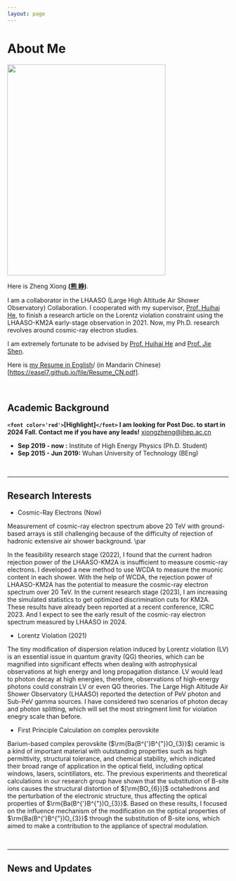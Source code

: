 ```yaml
---
layout: page
---
```

# About Me

<img src="https://easel7.github.io/images/XLAB.JPG" class="floatpic" width="360" height="480">

Here is Zheng Xiong **([熊 峥](https://easel7.github.io/file/蔡汉霖简历.pdf))**.

I am a collaborator in the LHAASO (Large High Altitude Air Shower Observatory) Collaboration. I cooperated with my supervisor, [Prof. Huihai He](https://people.ucas.ac.cn/~hhh), to finish a research article on the Lorentz violation constraint using the LHAASO-KM2A early-stage observation in 2021. Now, my Ph.D. research revolves around cosmic-ray electron studies.

I am extremely fortunate to be advised by [Prof. Huihai He](https://people.ucas.ac.cn/~hhh) and [Prof. Jie Shen](http://smse.whut.edu.cn/yjspy/xsdw/sdxx/201612/t20161215_252230.htm). 

Here is [my Resume in English](https://easel7.github.io/file/Resume_EN.pdf)/ (in Mandarin Chinese)[https://easel7.github.io/file/Resume_CN.pdf].

<br>

## Academic Background

**`<font color='red'>`[Highlight]`</font>` I am looking for Post Doc. to start in 2024 Fall. Contact me if you have any leads!** [xiongzheng@ihep.ac.cn](mailto:xiongzheng@ihep.ac.cn)

- **Sep 2019 - now :** Institute of High Energy Physics (Ph.D. Student)
- **Sep 2015 - Jun 2019:** Wuhan University of Technology (BEng)

<br>

---

## Research Interests

- Cosmic-Ray Electrons (Now)

Measurement of cosmic-ray electron spectrum above 20 TeV with ground-based arrays is still challenging because of the difficulty of rejection of hadronic extensive air shower background. \par 

In the feasibility research stage (2022), I found that the current hadron rejection power of the LHAASO-KM2A is insufficient to measure cosmic-ray electrons. I developed a new method to use WCDA to measure the muonic content in each shower. With the help of WCDA, the rejection power of LHAASO-KM2A has the potential to measure the cosmic-ray electron spectrum over 20 TeV. In the current research stage (2023), I am increasing the simulated statistics to get optimized discrimination cuts for KM2A. These results have already been reported at a recent conference, ICRC 2023. And I expect to see the early result of the cosmic-ray electron spectrum measured by LHAASO in 2024.

- Lorentz Violation (2021)

The tiny modification of dispersion relation induced by Lorentz violation (LV) is an essential
issue in quantum gravity (QG) theories, which can be magnified into significant effects when dealing with astrophysical observations at high energy and long propagation distance. LV would lead to photon decay at high energies, therefore, observations of high-energy photons could constrain LV or even QG theories. The Large High Altitude Air Shower Observatory (LHAASO)  reported the detection of PeV photon and Sub-PeV gamma sources. I have considered two scenarios of photon decay and photon splitting, which will set the most stringment limit for violation enegry scale than before.

- First Principle Calculation on complex perovskite
 
Barium-based complex perovskite ($\rm{Ba(B^{'}B^{"})O_{3}}$) ceramic is a kind of important material with outstanding properties such as high permittivity, structural tolerance, and chemical stability, which indicated their broad range of application in the optical field, including optical windows, lasers, scintillators, etc. The previous experiments and theoretical calculations in our research group have shown that the substitution of B-site ions causes the structural distortion of $[\rm{BO_{6}}]$ octahedrons and the perturbation of the electronic structure, thus affecting the optical properties of $\rm{Ba(B^{'}B^{"})O_{3}}$. Based on these results, I focused on the influence mechanism of the modification on the optical properties of $\rm{Ba(B^{'}B^{"})O_{3}}$ through the substitution of B-site ions, which aimed to make a contribution to the appliance of spectral modulation.

<br>

---

## News and Updates

<br>
